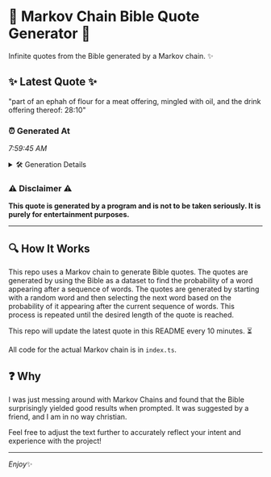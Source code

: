 # 📖 Markov Chain Bible Quote Generator 📖

Infinite quotes from the Bible generated by a Markov chain. ✨

## ✨ Latest Quote ✨
"part of an ephah of flour for a meat offering, mingled with oil, and the drink offering thereof: 28:10"

### ⏰ Generated At
*7:59:45 AM*

<details>
    <summary>🛠️ Generation Details</summary>
    <p>
        <strong>🌱 Seed:</strong> part<br>
        <strong>🔄 Iterations:</strong> 18<br>
        <strong>📜 Context History:</strong><br>[ part ]: of<br>[ part, of ]: an<br>[ part, of, an ]: ephah<br>[ part, of, an, ephah ]: of<br>[ part, of, an, ephah, of ]: flour<br>[ part, of, an, ephah, of, flour ]: for<br>[ of, an, ephah, of, flour, for ]: a<br>[ an, ephah, of, flour, for, a ]: meat<br>[ ephah, of, flour, for, a, meat ]: offering,<br>[ of, flour, for, a, meat, offering, ]: mingled<br>[ flour, for, a, meat, offering,, mingled ]: with<br>[ for, a, meat, offering,, mingled, with ]: oil,<br>[ a, meat, offering,, mingled, with, oil, ]: and<br>[ meat, offering,, mingled, with, oil,, and ]: the<br>[ offering,, mingled, with, oil,, and, the ]: drink<br>[ mingled, with, oil,, and, the, drink ]: offering<br>[ with, oil,, and, the, drink, offering ]: thereof:<br>[ oil,, and, the, drink, offering, thereof: ]: 28:10<br>
    </p>
</details>

### ⚠️ Disclaimer ⚠️
**This quote is generated by a program and is not to be taken seriously. It is purely for entertainment purposes.**

---

## 🔍 How It Works

This repo uses a Markov chain to generate Bible quotes. The quotes are generated by using the Bible as a dataset to find the probability of a word appearing after a sequence of words. The quotes are generated by starting with a random word and then selecting the next word based on the probability of it appearing after the current sequence of words. This process is repeated until the desired length of the quote is reached.

This repo will update the latest quote in this README every 10 minutes. ⏳

All code for the actual Markov chain is in `index.ts`.

## ❓ Why

I was just messing around with Markov Chains and found that the Bible surprisingly yielded good results when prompted. 
It was suggested by a friend, and I am in no way christian.

Feel free to adjust the text further to accurately reflect your intent and experience with the project!

---

*Enjoy*✨
